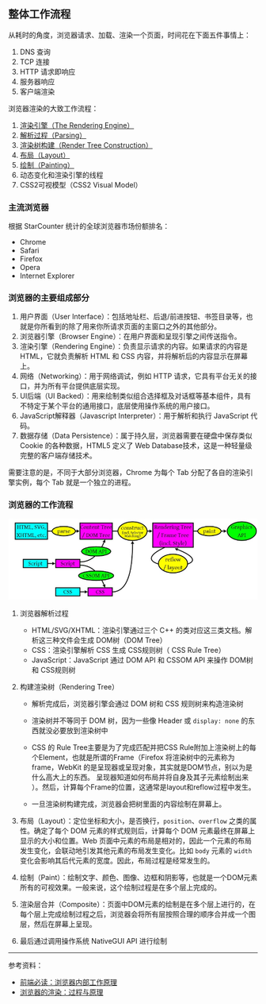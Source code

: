 ## 整体工作流程

从耗时的角度，浏览器请求、加载、渲染一个页面，时间花在下面五件事情上：

1. DNS 查询
2. TCP 连接
3. HTTP 请求即响应
4. 服务器响应
5. 客户端渲染

浏览器渲染的大致工作流程：

1. [渲染引擎（The Rendering Engine）](TheRenderingEngine.md)
2. [解析过程（Parsing）](Parsing.md)
3. [渲染树构建（Render Tree Construction）](RenderTreeConstruction.md)
4. [布局（Layout）](Layout.md)
5. [绘制（Painting）](Painting.md)
6. 动态变化和渲染引擎的线程
7. CSS2可视模型（CSS2 Visual Model）

### 主流浏览器

根据 StarCounter 统计的全球浏览器市场份额排名：

- Chrome
- Safari
- Firefox
- Opera
- Internet Explorer

### 浏览器的主要组成部分

1. 用户界面（User Interface）：包括地址栏、后退/前进按钮、书签目录等，也就是你所看到的除了用来你所请求页面的主窗口之外的其他部分。
2. 浏览器引擎（Browser Engine）：在用户界面和呈现引擎之间传送指令。
3. 渲染引擎（Rendering Engine）：负责显示请求的内容。如果请求的内容是 HTML，它就负责解析 HTML 和 CSS 内容，并将解析后的内容显示在屏幕上。
4. 网络（Networking）：用于网络调试，例如 HTTP 请求，它具有平台无关的接口，并为所有平台提供底层实现。
5. UI后端（UI Backed）：用来绘制类似组合选择框及对话框等基本组件，具有不特定于某个平台的通用接口，底层使用操作系统的用户接口。
6. JavaScript解释器（Javascript Interpreter）：用于解析和执行 JavaScript 代码。
7. 数据存储（Data Persistence）：属于持久层，浏览器需要在硬盘中保存类似 Cookie 的各种数据，HTML5 定义了 Web Database技术，这是一种轻量级完整的客户端存储技术。

需要注意的是，不同于大部分浏览器，Chrome 为每个 Tab 分配了各自的渲染引擎实例，每个 Tab 就是一个独立的进程。

### 浏览器的工作流程

![浏览器工作大致流程](../../Image/05/743418c6-cb11-416e-bccc-688afae04b01.jpg)

1. 浏览器解析过程

   - HTML/SVG/XHTML：渲染引擎通过三个 C++ 的类对应这三类文档。解析这三种文件会生成 DOM树（DOM Tree）
   - CSS：渲染引擎解析 CSS 生成 CSS规则树（ CSS Rule Tree）
   - JavaScript：JavaScript 通过 DOM API 和 CSSOM API 来操作 DOM树 和 CSS规则树

2. 构建渲染树（Rendering Tree）

   - 解析完成后，浏览器引擎会通过 DOM 树和 CSS 规则树来构造渲染树 

   - 渲染树并不等同于 DOM 树，因为一些像 Header 或 `display: none` 的东西就没必要放到渲染树中
   - CSS 的 Rule Tree主要是为了完成匹配并把CSS Rule附加上渲染树上的每个Element，也就是所谓的Frame（Firefox 将渲染树中的元素称为frame，WebKit 的是呈现器或呈现对象，其实就是DOM节点，别以为是什么高大上的东西。 呈现器知道如何布局并将自身及其子元素绘制出来 ）。然后，计算每个Frame的位置，这通常是layout和reflow过程中发生。
   - 一旦渲染树构建完成，浏览器会把树里面的内容绘制在屏幕上。

3. 布局（Layout）：定位坐标和大小，是否换行，`position`、`overflow` 之类的属性。确定了每个 DOM 元素的样式规则后，计算每个 DOM 元素最终在屏幕上显示的大小和位置。Web 页面中元素的布局是相对的，因此一个元素的布局发生变化，会联动地引发其他元素的布局发生变化。比如 `body` 元素的 `width` 变化会影响其后代元素的宽度。因此，布局过程是经常发生的。

4. 绘制（Paint）：绘制文字、颜色、图像、边框和阴影等，也就是一个DOM元素所有的可视效果。一般来说，这个绘制过程是在多个层上完成的。

5. 渲染层合并（Composite）：页面中DOM元素的绘制是在多个层上进行的，在每个层上完成绘制过程之后，浏览器会将所有层按照合理的顺序合并成一个图层，然后在屏幕上呈现。

6. 最后通过调用操作系统 NativeGUI API 进行绘制

---

参考资料：

- [前端必读：浏览器内部工作原理](https://www.cnblogs.com/wjlog/p/5744753.html#chapter8)
- [浏览器的渲染：过程与原理](https://zhuanlan.zhihu.com/p/29418126)